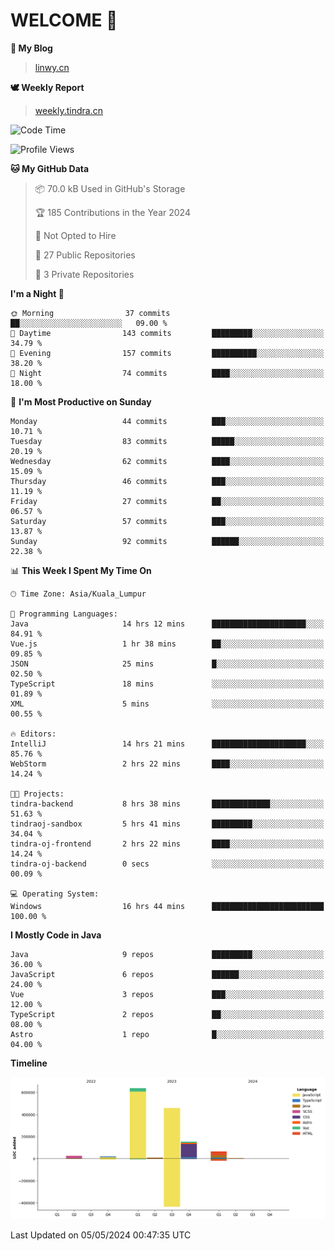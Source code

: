 # WELCOME 👋

**🐶 My Blog**
> [linwy.cn](linwy.cn)

**🕊️ Weekly Report**
> [weekly.tindra.cn](weekly.tindra.cn)
<!--START_SECTION:waka-->
![Code Time](http://img.shields.io/badge/Code%20Time-968%20hrs%208%20mins-blue)

![Profile Views](http://img.shields.io/badge/Profile%20Views-1-blue)

**🐱 My GitHub Data** 

> 📦 70.0 kB Used in GitHub's Storage 
 > 
> 🏆 185 Contributions in the Year 2024
 > 
> 🚫 Not Opted to Hire
 > 
> 📜 27 Public Repositories 
 > 
> 🔑 3 Private Repositories 
 > 
**I'm a Night 🦉** 

```text
🌞 Morning                37 commits          ██░░░░░░░░░░░░░░░░░░░░░░░   09.00 % 
🌆 Daytime                143 commits         █████████░░░░░░░░░░░░░░░░   34.79 % 
🌃 Evening                157 commits         ██████████░░░░░░░░░░░░░░░   38.20 % 
🌙 Night                  74 commits          ████░░░░░░░░░░░░░░░░░░░░░   18.00 % 
```
📅 **I'm Most Productive on Sunday** 

```text
Monday                   44 commits          ███░░░░░░░░░░░░░░░░░░░░░░   10.71 % 
Tuesday                  83 commits          █████░░░░░░░░░░░░░░░░░░░░   20.19 % 
Wednesday                62 commits          ████░░░░░░░░░░░░░░░░░░░░░   15.09 % 
Thursday                 46 commits          ███░░░░░░░░░░░░░░░░░░░░░░   11.19 % 
Friday                   27 commits          ██░░░░░░░░░░░░░░░░░░░░░░░   06.57 % 
Saturday                 57 commits          ███░░░░░░░░░░░░░░░░░░░░░░   13.87 % 
Sunday                   92 commits          ██████░░░░░░░░░░░░░░░░░░░   22.38 % 
```


📊 **This Week I Spent My Time On** 

```text
🕑︎ Time Zone: Asia/Kuala_Lumpur

💬 Programming Languages: 
Java                     14 hrs 12 mins      █████████████████████░░░░   84.91 % 
Vue.js                   1 hr 38 mins        ██░░░░░░░░░░░░░░░░░░░░░░░   09.85 % 
JSON                     25 mins             █░░░░░░░░░░░░░░░░░░░░░░░░   02.50 % 
TypeScript               18 mins             ░░░░░░░░░░░░░░░░░░░░░░░░░   01.89 % 
XML                      5 mins              ░░░░░░░░░░░░░░░░░░░░░░░░░   00.55 % 

🔥 Editors: 
IntelliJ                 14 hrs 21 mins      █████████████████████░░░░   85.76 % 
WebStorm                 2 hrs 22 mins       ████░░░░░░░░░░░░░░░░░░░░░   14.24 % 

🐱‍💻 Projects: 
tindra-backend           8 hrs 38 mins       █████████████░░░░░░░░░░░░   51.63 % 
tindraoj-sandbox         5 hrs 41 mins       █████████░░░░░░░░░░░░░░░░   34.04 % 
tindra-oj-frontend       2 hrs 22 mins       ████░░░░░░░░░░░░░░░░░░░░░   14.24 % 
tindra-oj-backend        0 secs              ░░░░░░░░░░░░░░░░░░░░░░░░░   00.09 % 

💻 Operating System: 
Windows                  16 hrs 44 mins      █████████████████████████   100.00 % 
```

**I Mostly Code in Java** 

```text
Java                     9 repos             █████████░░░░░░░░░░░░░░░░   36.00 % 
JavaScript               6 repos             ██████░░░░░░░░░░░░░░░░░░░   24.00 % 
Vue                      3 repos             ███░░░░░░░░░░░░░░░░░░░░░░   12.00 % 
TypeScript               2 repos             ██░░░░░░░░░░░░░░░░░░░░░░░   08.00 % 
Astro                    1 repo              █░░░░░░░░░░░░░░░░░░░░░░░░   04.00 % 
```



**Timeline**

![Lines of Code chart](https://raw.githubusercontent.com/rieraa/rieraa/main/assets/bar_graph.png)


 Last Updated on 05/05/2024 00:47:35 UTC
<!--END_SECTION:waka-->
